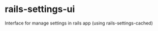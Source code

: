 rails-settings-ui
=================

Interface for manage settings in rails app (using rails-settings-cached)
